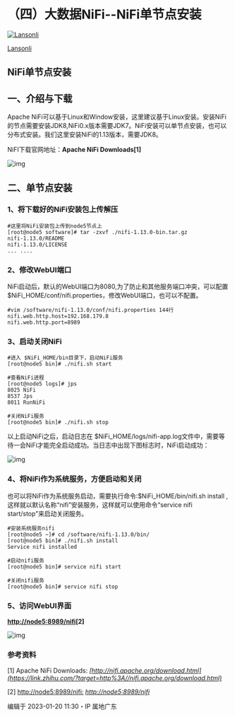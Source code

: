 # （四）大数据NiFi--NiFi单节点安装

[![Lansonli](https://picx.zhimg.com/v2-a21621b28f2fb5ef77d23387fdced39e_l.jpg?source=172ae18b)](https://www.zhihu.com/people/lanson-92-34)

[Lansonli](https://www.zhihu.com/people/lanson-92-34)



## **NiFi单节点安装**

## **一、介绍与下载**

Apache NiFi可以基于Linux和Window安装，这里建议基于Linux安装。安装NiFi的节点需要安装JDK8,NiFi0.x版本需要JDK7。NiFi安装可以单节点安装，也可以分布式安装。我们这里安装NiFi的1.13版本，需要JDK8。

NiFI下载官网地址：**Apache NiFi Downloads[1]**

![img](https://pic2.zhimg.com/80/v2-bcee8a44d1f61f3891d40669ec82b40d_1440w.webp)



## **二、单节点安装**

### **1、将下载好的NiFi安装包上传解压**

```text
#这里将NiFi安装包上传到node5节点上
[root@node5 software]# tar -zxvf ./nifi-1.13.0-bin.tar.gz 
nifi-1.13.0/README
nifi-1.13.0/LICENSE
... ....
```



### **2、修改WebUI端口**

NiFi启动后，默认的WebUI端口为8080,为了防止和其他服务端口冲突，可以配置 $NiFi_HOME/conf/nifi.properties，修改WebUI端口，也可以不配置。

```text
#vim /software/nifi-1.13.0/conf/nifi.properties 144行
nifi.web.http.host=192.168.179.8
nifi.web.http.port=8989 
```



### **3、启动关闭NiFi**

```text
#进入 $NiFi_HOME/bin目录下，启动NiFi服务
[root@node5 bin]# ./nifi.sh start

#查看NiFi进程
[root@node5 logs]# jps
8025 NiFi
8537 Jps
8011 RunNiFi

#关闭NiFi服务
[root@node5 bin]# ./nifi.sh stop
```



以上启动NiFi之后，启动日志在 $NiFi_HOME/logs/nifi-app.log文件中，需要等待一会NiFi才能完全启动成功。当日志中出现下图标志时，NiFi启动成功：

![img](https://pic3.zhimg.com/80/v2-94c67c7700b648c832191798f8b3dce2_1440w.webp)

### **4、将NiFi作为系统服务，方便启动和关闭**

也可以将NiFi作为系统服务启动，需要执行命令:$NiFi_HOME/bin/nifi.sh install ,这样就以默认名称“nifi”安装服务，这样就可以使用命令“service nifi start/stop”来启动关闭服务。

```text
#安装系统服务nifi
[root@node5 ~]# cd /software/nifi-1.13.0/bin/
[root@node5 bin]# ./nifi.sh install
Service nifi installed

#启动nifi服务
[root@node5 bin]# service nifi start

#关闭nifi服务
[root@node5 bin]# service nifi stop
```



### **5、访问WebUI界面**

**[http://node5:8989/nifi](https://link.zhihu.com/?target=http%3A//node5%3A8989/nifi)[2]**

![img](https://pic2.zhimg.com/80/v2-d9a05ebbed3054a7361bcbf049d4c16d_1440w.webp)

### **参考资料**

[1] Apache NiFi Downloads: *[http://nifi.apache.org/download.html](https://link.zhihu.com/?target=http%3A//nifi.apache.org/download.html)*

[2] [http://node5:8989/nifi:](https://link.zhihu.com/?target=http%3A//node5%3A8989/nifi%3A) *[http://node5:8989/nifi](https://link.zhihu.com/?target=http%3A//node5%3A8989/nifi)*

编辑于 2023-01-20 11:30・IP 属地广东